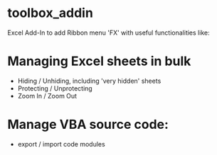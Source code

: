 # toolbox_addin

Excel Add-In to add Ribbon menu 'FX' with useful functionalities like:

# Managing Excel sheets in bulk
- Hiding / Unhiding, including 'very hidden' sheets
- Protecting / Unprotecting
- Zoom In / Zoom Out

# Manage VBA source code: 
- export / import code modules
